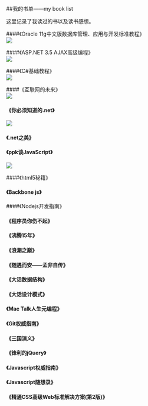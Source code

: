 ##我的书单——my book list

这里记录了我读过的书以及读书感想。

####《Oracle 11g中文版数据库管理、应用与开发标准教程》<br/>
![](http://img5.douban.com/lpic/s22777949.jpg)
<br/>

####《ASP.NET 3.5 AJAX高级编程》<br/>
![](http://img3.douban.com/lpic/s6106662.jpg)
<br/>

####《C#基础教程》<br/>
![](http://img3.douban.com/lpic/s4196243.jpg)
<br/>

####《互联网的未来》<br/>
![](http://img5.douban.com/lpic/s6276899.jpg)
<br/>

#### 《你必须知道的.net》 <br />
![](http://img5.douban.com/lpic/s9111288.jpg)
<br />

#### 《.net之美》

#### 《ppk谈JavaScript》
![](http://img5.douban.com/lpic/s2984236.jpg)
<br />

####《html5秘籍》

#### 《Backbone js》

####《Nodejs开发指南》

#### 《程序员你伤不起》 <br />

#### 《沸腾15年》 <br />

#### 《浪潮之巅》 <br />

#### 《随遇而安——孟非自传》 <br />

#### 《大话数据结构》 <br />

#### 《大话设计模式》 <br />

####  《Mac Talk人生元编程》<br />

####  《Git权威指南》<br />

####  《三国演义》 <br />

####  《锋利的jQuery》 <br />

####  《Javascript权威指南》

####  《Javascript随想录》

#### 《精通CSS高级Web标准解决方案(第2版)》
